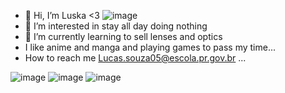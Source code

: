 - 👋 Hi, I’m Luska <3                             ![image](https://user-images.githubusercontent.com/110537081/192570143-88226062-aad0-4594-99f3-3d87c15d66ce.png)
- 👀 I’m interested in stay all day doing nothing
- 🌱 I’m currently learning to sell lenses and optics
- I like anime and manga and playing games to pass my time...
- How to reach me Lucas.souza05@escola.pr.gov.br ...
<!---
Luska4048/Luska4048 is a ✨ special ✨ repository because its `README.md` (this file) appears on your GitHub profile.
You can click the Preview link to take a look at your changes.
--->
![image](https://user-images.githubusercontent.com/110537081/221547726-a4030e39-0d68-4870-9aba-19d0e11b8ad5.png)
![image](https://user-images.githubusercontent.com/110537081/192571317-bb3d01fc-278a-4ae9-896f-c0faed13d325.png)
![image](https://user-images.githubusercontent.com/110537081/192568175-32aab616-b2fc-4210-8f12-281841704985.png)
